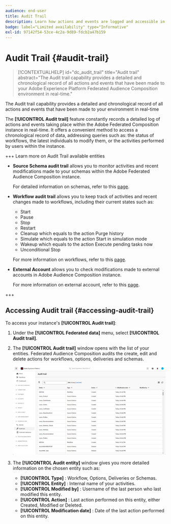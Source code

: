 ```yaml
---
audience: end-user
title: Audit Trail
description: Learn how actions and events are logged and accessible in the audit trail
badge: label="Limited availability" type="Informative"
exl-id: 97142f54-53ce-4c2a-9d89-fdcb2a47b159
---
```

# Audit Trail {#audit-trail}

>[!CONTEXTUALHELP]
>id="dc_audit_trail"
>title="Audit trail"
>abstract="The Audit trail capability provides a detailed and chronological record of all actions and events that have been made to your Adobe Experience Platform Federated Audience Composition environment in real-time."

The Audit trail capability provides a detailed and chronological record of all actions and events that have been made to your environment in real-time

The **[!UICONTROL Audit trail]** feature constantly records a detailed log of actions and events taking place within the Adobe Federated Composition instance in real-time. It offers a convenient method to access a chronological record of data, addressing queries such as: the status of workflows, the latest individuals to modify them, or the activities performed by users within the instance.

+++ Learn more on Audit Trail available entities

* **Source Schema audit trail** allows you to monitor activities and recent modifications made to your schemas within the Adobe Federated Audience Composition instance. 

  For detailed information on schemas, refer to this [page](../customer/schemas.md).

* **Workflow audit trail** allows you to keep track of activities and recent changes made to workflows, including their current states such as:

    * Start
    * Pause
    * Stop
    * Restart
    * Cleanup which equals to the action Purge history
    * Simulate which equals to the action Start in simulation mode
    * Wakeup which equals to the action Execute pending tasks now
    * Unconditional Stop

  For more information on workflows, refer to this [page](../compositions/gs-compositions.md).

* **External Account** allows you to check modifications made to external accounts in Adobe Audience Composition instance.

  For more information on external account, refer to this [page](../connections/federated-db.md).

+++

## Accessing Audit trail {#accessing-audit-trail}

To access your instance's **[!UICONTROL Audit trail]**:

1. Under the **[!UICONTROL Federated data]** menu, select **[!UICONTROL Audit trail]**.

1. The **[!UICONTROL Audit trail]** window opens with the list of your entities. Federated Audience Composition audits the create, edit and delete actions for workflows, options, deliveries and schemas.

    ![](assets/audit_trail.png)

1. The **[!UICONTROL Audit entity]** window gives you more detailed information on the chosen entity such as:

    * **[!UICONTROL Type]** : Workflow, Options, Deliveries or Schemas.
    * **[!UICONTROL Entity]** : Internal name of your activities.
    * **[!UICONTROL Modified by]** : Username of the last person who last modified this entity.
    * **[!UICONTROL Action]** : Last action performed on this entity, either Created, Modified or Deleted.
    * **[!UICONTROL Modification date]** : Date of the last action performed on this entity.
